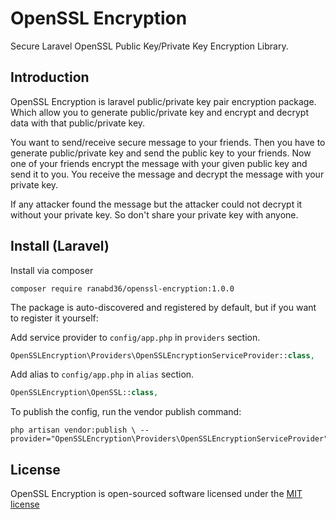 # OpenSSL Encryption
Secure Laravel OpenSSL Public Key/Private Key Encryption Library.


## Introduction
OpenSSL Encryption is laravel public/private key pair encryption package. Which allow you to generate public/private key and encrypt and decrypt data with that public/private key. 

You want to send/receive secure message to your friends. Then you have to generate public/private key and send the public key to your friends. Now one of your friends encrypt the message with your given public key and send it to you. You receive the message and decrypt the message with your private key. 

If any attacker found the message but the attacker could not decrypt it without your private key. So don't share your private key with anyone. 



## Install (Laravel)
Install via composer
```
composer require ranabd36/openssl-encryption:1.0.0
```
The package is auto-discovered and registered by default, but if you want to register it yourself:

Add service provider to `config/app.php` in `providers` section.
```php
OpenSSLEncryption\Providers\OpenSSLEncryptionServiceProvider::class,
```
Add alias to `config/app.php` in `alias` section.
```php
OpenSSLEncryption\OpenSSL::class,
```

To publish the config, run the vendor publish command:
```
php artisan vendor:publish \ --provider="OpenSSLEncryption\Providers\OpenSSLEncryptionServiceProvider"
``` 


## License

OpenSSL Encryption is open-sourced software licensed under the [MIT license](http://opensource.org/licenses/MIT)

